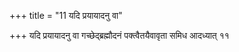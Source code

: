 +++
title = "11 यदि प्रयायादनु वा"

+++
यदि प्रयायादनु वा गच्छेद्ब्रह्मौदनं पक्त्वैतयैवावृता समिध आदध्यात् ११